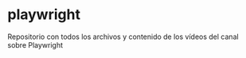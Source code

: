 # playwright
Repositorio con todos los archivos y contenido de los vídeos del canal sobre Playwright
